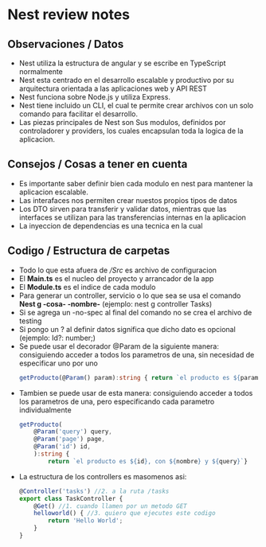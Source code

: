 # Nest review notes

## Observaciones / Datos

- Nest utiliza la estructura de angular y se escribe en TypeScript normalmente
- Nest esta centrado en el desarrollo escalable y productivo por su arquitectura orientada a las aplicaciones web y API REST
- Nest funciona sobre Node.js y utiliza Express.
- Nest tiene incluido un CLI, el cual te permite crear archivos con un solo comando para facilitar el desarrollo.
- Las piezas principales de Nest son Sus modulos, definidos por controladorer y providers, los cuales encapsulan toda la logica de la aplicacion.

## Consejos / Cosas a tener en cuenta

- Es importante saber definir bien cada modulo en nest para mantener la aplicacion escalable.
- Las interafaces nos permiten crear nuestos propios tipos de datos
- Los DTO sirven para transferir y validar datos, mientras que las interfaces se utilizan para las transferencias internas en la aplicacion
- La inyeccion de dependencias es una tecnica en la cual 

## Codigo / Estructura de carpetas
- Todo lo que esta afuera de */Src* es archivo de configuracion
- El **Main.ts** es el nucleo del proyecto y arrancador de la app
- El **Module.ts** es el indice de cada modulo
- Para generar un controller, servicio o lo que sea se usa el comando **Nest g -cosa- -nombre-** (ejemplo: nest g controller Tasks)
- Si se agrega un -no-spec al final del comando no se crea el archivo de testing
- Si pongo un ? al definir datos significa que dicho dato es opcional (ejemplo: Id?: number;)
- Se puede usar el decorador @Param de la siguiente manera: 
    consiguiendo acceder a todos los parametros de una, sin necesidad de especificar uno por uno
    ```typescript
    getProducto(@Param() param):string { return `el producto es ${params.id}`}
    ```
- Tambien se puede usar de esta manera: 
    consiguiendo acceder a todos los parametros de una, pero especificando cada parametro individualmente
    ```typescript
    getProducto(
        @Param('query') query, 
        @Param('page') page,
        @Param('id') id,
        ):string { 
            return `el producto es ${id}, con ${nombre} y ${query}`}
    ```
- La estructura de los controllers es masomenos asi: 
    ```typescript
    @Controller('tasks') //2. a la ruta /tasks
    export class TaskController {
        @Get() //1. cuando llamen por un metodo GET
        helloworld() { //3. quiero que ejecutes este codigo
            return 'Hello World';
        }
    }
    ```
